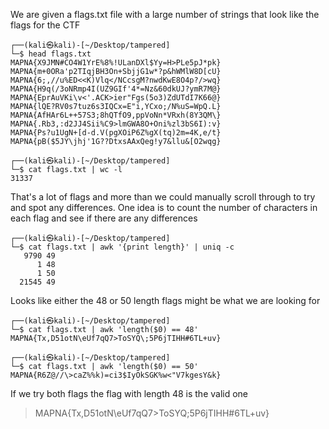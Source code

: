 We are given a flags.txt file with a large number of strings that look like the flags for the CTF

```
┌──(kali㉿kali)-[~/Desktop/tampered]
└─$ head flags.txt                                
MAPNA{X9JMN#CO4W1YrE%8%!ULanDXl$Yy=H>PLe5pJ*pk}
MAPNA{m+0ORa'p2TIqjBH3On+SbjjG1w*?p&hWMlW8D[cU}
MAPNA{6;,//u%ED<<K)Vlq</NCcsgM?nwdKwE8O4p?/>wq}
MAPNA{H9q(/3oNRmp4I(UZ9GIf'4*=Nz&60dkUJ?ymR7M@}
MAPNA{EprAuVKi\v<'.ACK>ier"Fgs(5o3)ZdUTdI7K66@}
MAPNA{lQE?RV0s7tuz6s3IQCx=E"i,YCxo;/N%uS=WpQ.L}
MAPNA{AfHAr6L++57S3;8hQTfO9,ppVoNn*VRxh(8Y3QM\}
MAPNA{.Rb3,:d2JJ4Sii%C9>lmGWA8O+Oni%zl3bS6I):v}
MAPNA{Ps?u1UgN+[d-d.V(pgXOiP6Z%gX(tq)2m=4K,e/t}
MAPNA{pB($5JY\jhj'1G??DtxsAAxQeg!y7&llu&[O2wqg}

┌──(kali㉿kali)-[~/Desktop/tampered]
└─$ cat flags.txt | wc -l
31337
```

That's a lot of flags and more than we could manually scroll through to try and spot any differences. One idea is to count the number of characters in each flag and see if there are any differences

```
┌──(kali㉿kali)-[~/Desktop/tampered]
└─$ cat flags.txt | awk '{print length}' | uniq -c
   9790 49
      1 48
      1 50
  21545 49
```

Looks like either the 48 or 50 length flags might be what we are looking for

```
┌──(kali㉿kali)-[~/Desktop/tampered]
└─$ cat flags.txt | awk 'length($0) == 48'     
MAPNA{Tx,D51otN\eUf7qQ7>ToSYQ\;5P6jTIHH#6TL+uv}
                                                                                                                           
┌──(kali㉿kali)-[~/Desktop/tampered]
└─$ cat flags.txt | awk 'length($0) == 50'
MAPNA{R6Z@//\>caZ%%k)=ci3$IyOkSGK%w<"V7kgesY&k}
```

If we try both flags the flag with length 48 is the valid one

>MAPNA{Tx,D51otN\eUf7qQ7>ToSYQ\;5P6jTIHH#6TL+uv}